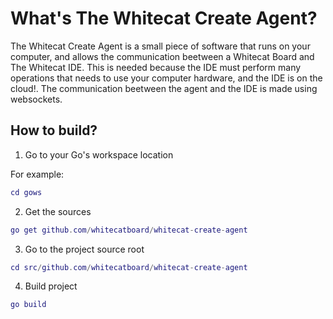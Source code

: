 # What's The Whitecat Create Agent?

The Whitecat Create Agent is a small piece of software that runs on your computer, and allows the communication beetween a Whitecat Board and The Whitecat IDE. This is needed because the IDE must perform many operations that needs to use your computer hardware, and the IDE is on the cloud!. The communication beetween the agent and the IDE is made using websockets.

## How to build?

1. Go to your Go's workspace location

For example:

```lua
cd gows
```

2. Get the sources

```lua
go get github.com/whitecatboard/whitecat-create-agent
```

3. Go to the project source root

```lua
cd src/github.com/whitecatboard/whitecat-create-agent
```

4. Build project

```lua
go build
```




